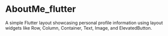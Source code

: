 # AboutMe_flutter
A simple Flutter layout showcasing personal profile information using layout widgets like Row, Column, Container, Text, Image, and ElevatedButton.
